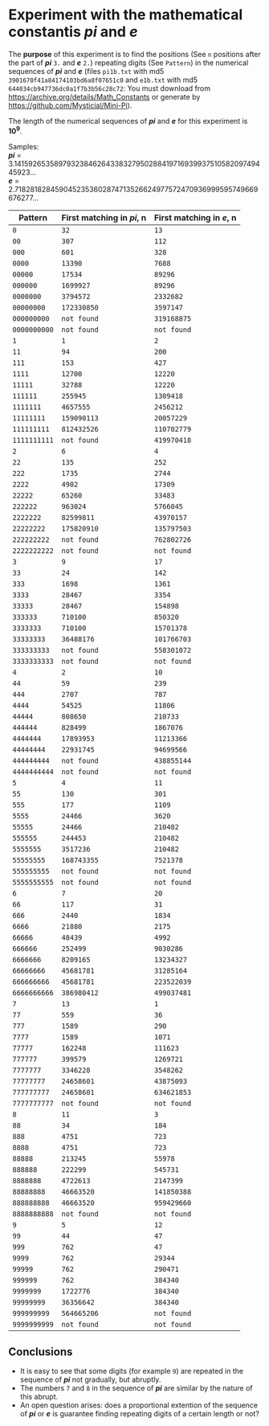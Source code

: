 # Experiment with the mathematical constantis ***pi*** and ***e***

The **purpose** of this experiment is to find the positions (See `n` positions after the part of ***pi*** `3.` and ***e*** `2.`) repeating digits (See `Pattern`) in the numerical sequences of ***pi*** 
and ***e*** (files `pi1b.txt` with md5 `3901670f41a84174103bd6a8f07651c0` and `e1b.txt` with md5 `644034cb947736dc0a1f7b3b56c28c72`: You must download from https://archive.org/details/Math_Constants or generate by https://github.com/Mysticial/Mini-Pi).<br />

The length of the numerical sequences of ***pi*** and ***e*** for this experiment is **10<sup>9</sup>**.

Samples:<br /> 
***pi*** = 3.1415926535897932384626433832795028841971693993751058209749445923...<br />
 ***e*** = 2.7182818284590452353602874713526624977572470936999595749669676277...<br />


| Pattern | First matching in ***pi***, n | First matching in ***e***, n |
| --- | --- | --- |
| `0` | `32` | `13` |
| `00` | `307` | `112` |
| `000` | `601` | `328` |
| `0000` | `13390` | `7688` |
| `00000` | `17534` | `89296` |
| `000000` | `1699927` | `89296` |
| `0000000` | `3794572` | `2332682` |
| `00000000` | `172330850` | `3597147` |
| `000000000` | `not found` | `319168875` |
| `0000000000` | `not found` | `not found` |
| `1` | `1` | `2` |
| `11` | `94` | `200` |
| `111` | `153` | `427` |
| `1111` | `12700` | `12220` |
| `11111` | `32788` | `12220` |
| `111111` | `255945` | `1309418` |
| `1111111` | `4657555` | `2456212` |
| `11111111` | `159090113` | `20057229` |
| `111111111` | `812432526` | `110702779` |
| `1111111111` | `not found` | `419970418` |
| `2` | `6` | `4` |
| `22` | `135` | `252` |
| `222` | `1735` | `2744` |
| `2222` | `4902` | `17309` |
| `22222` | `65260` | `33483` |
| `222222` | `963024` | `5766045` |
| `2222222` | `82599811` | `43970157` |
| `22222222` | `175820910` | `135797503` |
| `222222222` | `not found` | `762802726` |
| `2222222222` | `not found` | `not found` |
| `3` | `9` | `17` |
| `33` | `24` | `142` |
| `333` | `1698` | `1361` |
| `3333` | `28467` | `3354` |
| `33333` | `28467` | `154898` |
| `333333` | `710100` | `850320` |
| `3333333` | `710100` | `15701378` |
| `33333333` | `36488176` | `101766703` |
| `333333333` | `not found` | `558301072` |
| `3333333333` | `not found` | `not found` |
| `4` | `2` | `10` |
| `44` | `59` | `239` |
| `444` | `2707` | `787` |
| `4444` | `54525` | `11806` |
| `44444` | `808650` | `210733` |
| `444444` | `828499` | `1867076` |
| `4444444` | `17893953` | `11213366` |
| `44444444` | `22931745` | `94699566` |
| `444444444` | `not found` | `438855144` |
| `4444444444` | `not found` | `not found` |
| `5` | `4` | `11` |
| `55` | `130` | `301` |
| `555` | `177` | `1109` |
| `5555` | `24466` | `3620` |
| `55555` | `24466` | `210482` |
| `555555` | `244453` | `210482` |
| `5555555` | `3517236` | `210482` |
| `55555555` | `168743355` | `7521378` |
| `555555555` | `not found` | `not found` |
| `5555555555` | `not found` | `not found` |
| `6` | `7` | `20` |
| `66` | `117` | `31` |
| `666` | `2440` | `1834` |
| `6666` | `21880` | `2175` |
| `66666` | `48439` | `4992` |
| `666666` | `252499` | `9030286` |
| `6666666` | `8209165` | `13234327` |
| `66666666` | `45681781` | `31285164` |
| `666666666` | `45681781` | `223522039` |
| `6666666666` | `386980412` | `499037481` |
| `7` | `13` | `1` |
| `77` | `559` | `36` |
| `777` | `1589` | `290` |
| `7777` | `1589` | `1071` |
| `77777` | `162248` | `111623` |
| `777777` | `399579` | `1269721` |
| `7777777` | `3346228` | `3548262` |
| `77777777` | `24658601` | `43875093` |
| `777777777` | `24658601` | `634621853` |
| `7777777777` | `not found` | `not found` |
| `8` | `11` | `3` |
| `88` | `34` | `184` |
| `888` | `4751` | `723` |
| `8888` | `4751` | `723` |
| `88888` | `213245` | `55978` |
| `888888` | `222299` | `545731` |
| `8888888` | `4722613` | `2147399` |
| `88888888` | `46663520` | `141850388` |
| `888888888` | `46663520` | `959429660` |
| `8888888888` | `not found` | `not found` |
| `9` | `5` | `12` |
| `99` | `44` | `47` |
| `999` | `762` | `47` |
| `9999` | `762` | `29344` |
| `99999` | `762` | `290471` |
| `999999` | `762` | `384340` |
| `9999999` | `1722776` | `384340` |
| `99999999` | `36356642` | `384340` |
| `999999999` | `564665206` | `not found` |
| `9999999999` | `not found` | `not found` |

## Conclusions

* It is easy to see that some digits (for example `9`) are repeated in the sequence of ***pi*** not gradually, but abruptly.
* The numbers `7` and `8` in the sequence of ***pi*** are similar by the nature of this abrupt. 
* An open question arises: does a proportional extention of the sequence of ***pi*** or ***e*** is guarantee finding repeating digits of a certain length or not?

